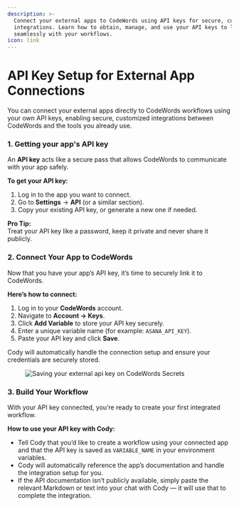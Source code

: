 ```yaml
---
description: >-
  Connect your external apps to CodeWords using API keys for secure, custom
  integrations. Learn how to obtain, manage, and use your API keys to link apps
  seamlessly with your workflows.
icon: link
---
```


# API Key Setup for External App Connections

You can connect your external apps directly to CodeWords workflows using your own API keys, enabling secure, customized integrations between CodeWords and the tools you already use.

### 1. Getting your app's API key

An **API key** acts like a secure pass that allows CodeWords to communicate with your app safely.

**To get your API key:**

1. Log in to the app you want to connect.
2. Go to **Settings** → **API** (or a similar section).
3. Copy your existing API key, or generate a new one if needed.

**Pro Tip:**\
Treat your API key like a password, keep it private and never share it publicly.

### **2. Connect Your App to CodeWords**

Now that you have your app’s API key, it’s time to securely link it to CodeWords.

**Here’s how to connect:**

1. Log in to your **CodeWords** account.
2. Navigate to **Account → Keys**.
3. Click **Add Variable** to store your API key securely.
4. Enter a unique variable name (for example: `ASANA_API_KEY`).
5. Paste your API key and click **Save**.

Cody will automatically handle the connection setup and ensure your credentials are securely stored.

<figure><img src="../.gitbook/assets/keyvalue.gif" alt="Saving your external api key on CodeWords Secrets"><figcaption></figcaption></figure>

### **3. Build Your Workflow**

With your API key connected, you’re ready to create your first integrated workflow.

**How to use your API key with Cody:**

* Tell Cody that you’d like to create a workflow using your connected app and that the API key is saved as `VARIABLE_NAME` in your environment variables.
* Cody will automatically reference the app’s documentation and handle the integration setup for you.
* If the API documentation isn’t publicly available, simply paste the relevant Markdown or text into your chat with Cody — it will use that to complete the integration.
